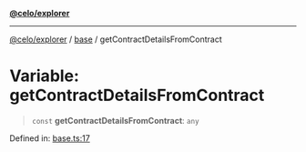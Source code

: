 [**@celo/explorer**](../../README.md)

***

[@celo/explorer](../../README.md) / [base](../README.md) / getContractDetailsFromContract

# Variable: getContractDetailsFromContract

> `const` **getContractDetailsFromContract**: `any`

Defined in: [base.ts:17](https://github.com/celo-org/developer-tooling/blob/master/packages/sdk/explorer/src/base.ts#L17)
